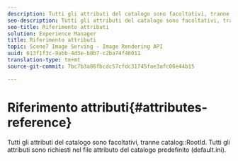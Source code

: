 ```yaml
---
description: Tutti gli attributi del catalogo sono facoltativi, tranne RootId del catalogo. Tutti gli attributi sono richiesti nel file attributo del catalogo predefinito (default.ini).
seo-description: Tutti gli attributi del catalogo sono facoltativi, tranne RootId del catalogo. Tutti gli attributi sono richiesti nel file attributo del catalogo predefinito (default.ini).
seo-title: Riferimento attributi
solution: Experience Manager
title: Riferimento attributi
topic: Scene7 Image Serving - Image Rendering API
uuid: 613f1f3c-9abb-4d3e-b8b7-c2ba74f46011
translation-type: tm+mt
source-git-commit: 7bc7b3a86fbcdc57cfdc31745fae3afc06e44b15

---
```



# Riferimento attributi{#attributes-reference}

Tutti gli attributi del catalogo sono facoltativi, tranne catalog::RootId. Tutti gli attributi sono richiesti nel file attributo del catalogo predefinito (default.ini).

